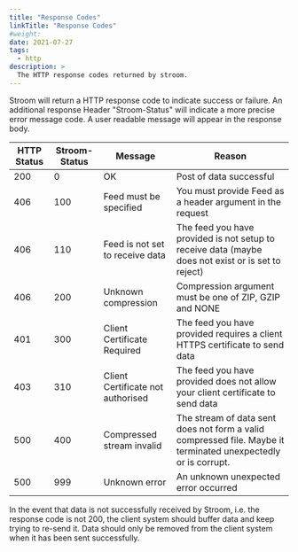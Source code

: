 ```yaml
---
title: "Response Codes"
linkTitle: "Response Codes"
#weight:
date: 2021-07-27
tags:
  - http
description: >
  The HTTP response codes returned by stroom.
---
```


Stroom will return a HTTP response code to indicate success or failure.
An additional response Header "Stroom-Status" will indicate a more precise error message code.
A user readable message will appear in the response body.

| HTTP Status | Stroom-Status | Message                           | Reason                                                                                                          |
| ---         | ---           | ---                               | ---                                                                                                             |
| 200         | 0             | OK                                | Post of data successful                                                                                         |
| 406         | 100           | Feed must be specified            | You must provide Feed as a header argument in the request                                                       |
| 406         | 110           | Feed is not set to receive data   | The feed you have provided is not setup to receive data (maybe does not exist or is set to reject)              |
| 406         | 200           | Unknown compression               | Compression argument must be one of ZIP, GZIP and NONE                                                          |
| 401         | 300           | Client Certificate Required       | The feed you have provided requires a client HTTPS certificate to send data                                     |
| 403         | 310           | Client Certificate not authorised | The feed you have provided does not allow your client certificate to send data                                  |
| 500         | 400           | Compressed stream invalid         | The stream of data sent does not form a valid compressed file.  Maybe it terminated unexpectedly or is corrupt. |
| 500         | 999           | Unknown error                     | An unknown unexpected error occurred                                                                            |

In the event that data is not successfully received by Stroom, i.e. the response code is not 200, the client system should buffer data and keep trying to re-send it.
Data should only be removed from the client system when it has been sent successfully.
